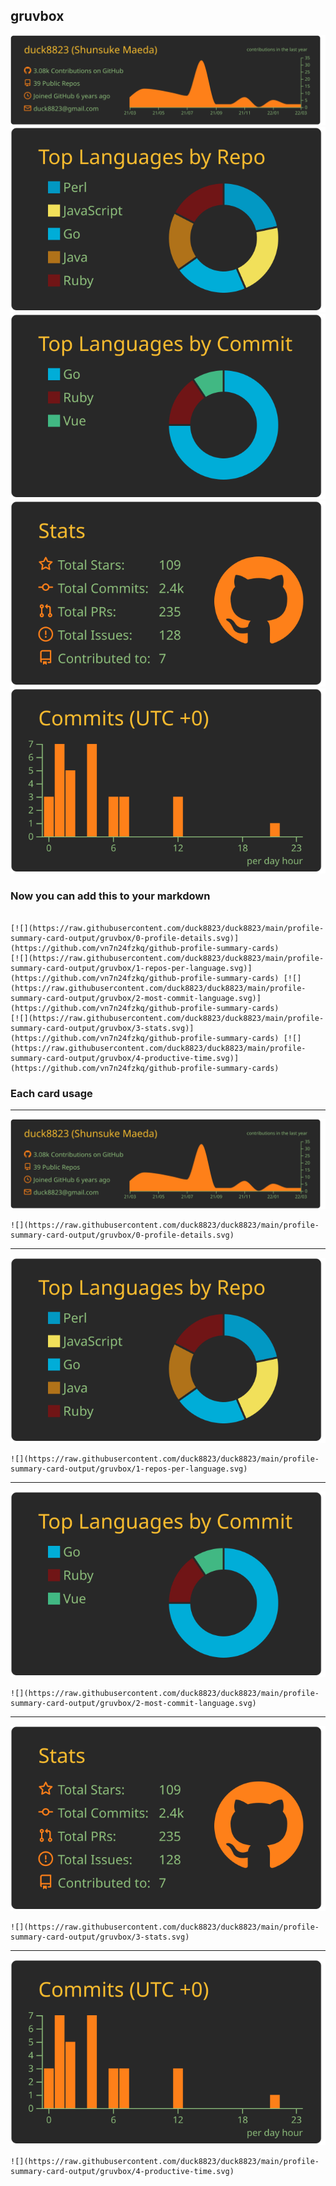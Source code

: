 ## gruvbox

[![](./0-profile-details.svg)](https://github.com/vn7n24fzkq/github-profile-summary-cards)
[![](./1-repos-per-language.svg)](https://github.com/vn7n24fzkq/github-profile-summary-cards) [![](./2-most-commit-language.svg)](https://github.com/vn7n24fzkq/github-profile-summary-cards)
[![](./3-stats.svg)](https://github.com/vn7n24fzkq/github-profile-summary-cards) [![](./4-productive-time.svg)](https://github.com/vn7n24fzkq/github-profile-summary-cards)
### Now you can add this to your markdown
```

[![](https://raw.githubusercontent.com/duck8823/duck8823/main/profile-summary-card-output/gruvbox/0-profile-details.svg)](https://github.com/vn7n24fzkq/github-profile-summary-cards)
[![](https://raw.githubusercontent.com/duck8823/duck8823/main/profile-summary-card-output/gruvbox/1-repos-per-language.svg)](https://github.com/vn7n24fzkq/github-profile-summary-cards) [![](https://raw.githubusercontent.com/duck8823/duck8823/main/profile-summary-card-output/gruvbox/2-most-commit-language.svg)](https://github.com/vn7n24fzkq/github-profile-summary-cards)
[![](https://raw.githubusercontent.com/duck8823/duck8823/main/profile-summary-card-output/gruvbox/3-stats.svg)](https://github.com/vn7n24fzkq/github-profile-summary-cards) [![](https://raw.githubusercontent.com/duck8823/duck8823/main/profile-summary-card-output/gruvbox/4-productive-time.svg)](https://github.com/vn7n24fzkq/github-profile-summary-cards)

```

### Each card usage
---

![](./0-profile-details.svg)

```
![](https://raw.githubusercontent.com/duck8823/duck8823/main/profile-summary-card-output/gruvbox/0-profile-details.svg)
```

    

---

![](./1-repos-per-language.svg)

```
![](https://raw.githubusercontent.com/duck8823/duck8823/main/profile-summary-card-output/gruvbox/1-repos-per-language.svg)
```

    

---

![](./2-most-commit-language.svg)

```
![](https://raw.githubusercontent.com/duck8823/duck8823/main/profile-summary-card-output/gruvbox/2-most-commit-language.svg)
```

    

---

![](./3-stats.svg)

```
![](https://raw.githubusercontent.com/duck8823/duck8823/main/profile-summary-card-output/gruvbox/3-stats.svg)
```

    

---

![](./4-productive-time.svg)

```
![](https://raw.githubusercontent.com/duck8823/duck8823/main/profile-summary-card-output/gruvbox/4-productive-time.svg)
```

    
